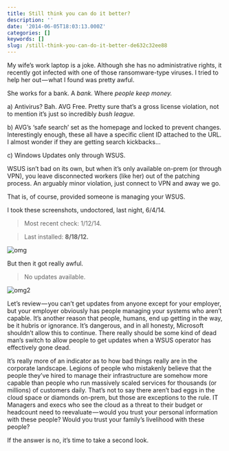 ```yaml
---
title: Still think you can do it better?
description: ''
date: '2014-06-05T18:03:13.000Z'
categories: []
keywords: []
slug: /still-think-you-can-do-it-better-de632c32ee88
---
```


My wife’s work laptop is a joke. Although she has no administrative rights, it recently got infected with one of those ransomware-type viruses. I tried to help her out — what I found was pretty awful.

She works for a bank. A _bank._ Where _people keep money._

a) Antivirus? Bah. AVG Free. Pretty sure that’s a gross license violation, not to mention it’s just so incredibly _bush league._

b) AVG’s ‘safe search’ set as the homepage and locked to prevent changes. Interestingly enough, these all have a specific client ID attached to the URL. I almost wonder if they are getting search kickbacks…

c) Windows Updates only through WSUS.

WSUS isn’t bad on its own, but when it’s only available on-prem (or through VPN), you leave disconnected workers (like her) out of the patching process. An arguably minor violation, just connect to VPN and away we go.

That is, of course, provided someone is managing your WSUS.

I took these screenshots, undoctored, last night, 6/4/14.

> Most recent check: 1/12/14.

> Last installed: **8/18/12.**

![omg](https://cdn-images-1.medium.com/max/800/0*UDQCWfpv5Q9hQHLn.png)

But then it got really awful.

> No updates available.

![omg2](https://cdn-images-1.medium.com/max/800/0*UyLLAAXBSksCxH3S.png)

Let’s review — you can’t get updates from anyone except for your employer, but your employer obviously has people managing your systems who aren’t capable. It’s another reason that people, humans, end up getting in the way, be it hubris or ignorance. It’s dangerous, and in all honesty, Microsoft shouldn’t allow this to continue. There really should be some kind of dead man’s switch to allow people to get updates when a WSUS operator has effectively gone dead.

It’s really more of an indicator as to how bad things really are in the corporate landscape. Legions of people who mistakenly believe that the people they’ve hired to manage their infrastructure are somehow more capable than people who run massively scaled services for thousands (or millions) of customers daily. That’s not to say there aren’t bad eggs in the cloud space or diamonds on-prem, but those are exceptions to the rule. IT Managers and execs who see the cloud as a threat to their budget or headcount need to reevaluate — would you trust your personal information with these people? Would you trust your family’s livelihood with these people?

If the answer is no, it’s time to take a second look.